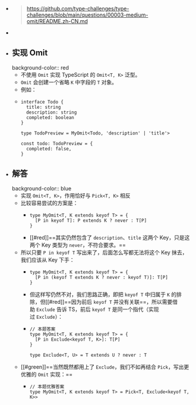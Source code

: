 - > https://github.com/type-challenges/type-challenges/blob/main/questions/00003-medium-omit/README.zh-CN.md
-
- ## 实现 Omit
  background-color:: red
	- 不使用 `Omit` 实现 TypeScript 的 `Omit<T, K>` 泛型。
	- `Omit` 会创建一个省略 `K` 中字段的 `T` 对象。
	- 例如：
	- ```
	  interface Todo {
	    title: string
	    description: string
	    completed: boolean
	  }
	  
	  type TodoPreview = MyOmit<Todo, 'description' | 'title'>
	  
	  const todo: TodoPreview = {
	    completed: false,
	  }
	  ```
- ## 解答
  background-color:: blue
	- 实现 `Omit<T, K>`，作用恰好与 `Pick<T, K>` 相反
	- 比较容易尝试的方案是：
		- ```
		  type MyOmit<T, K extends keyof T> = {
		    [P in keyof T]: P extends K ? never : T[P]
		  }
		  ```
		- [[#red]]==其实仍然包含了 `description`、`title` 这两个 Key，只是这两个 Key 类型为 `never`，不符合要求。==
	- 所以只要 `P in keyof T` 写出来了，后面怎么写都无法将这个 Key 抹去，我们应该从 Key 下手：
		- ```
		  type MyOmit<T, K extends keyof T> = {
		    [P in (keyof T extends K ? never : keyof T)]: T[P]
		  }
		  ```
		- 但这样写仍然不对，我们思路正确，即把 `keyof T` 中归属于 `K` 的排除，但[[#red]]==因为前后 `keyof T` 并没有关联==，所以需要借助 `Exclude` 告诉 TS，前后 `keyof T` 是同一个指代（实现过 `Exclude`）：
		- ```
		  // 本题答案
		  type MyOmit<T, K extends keyof T> = {
		    [P in Exclude<keyof T, K>]: T[P]
		  }
		  
		  type Exclude<T, U> = T extends U ? never : T
		  ```
	- [[#green]]==当然既然都用上了 `Exclude`，我们不如再结合 `Pick`，写出更优雅的 `Omit` 实现：==
		- ```
		  // 本题优雅答案
		  type MyOmit<T, K extends keyof T> = Pick<T, Exclude<keyof T, K>>
		  ```